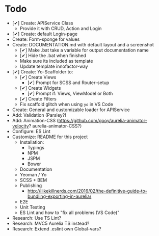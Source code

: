 # Todo

* [✔] Create: APIService Class
    * Provide it with CRUD, Action and Login
* [✔] Create: default Login-page
* Create: Form-sponge for values
* Create: DOCUMENTATION.md with default layout and a screenshot
    * [✔] Make .bat take a variable for output documentation name
    * [✔] Hide the .bat when finished
    * Make sure its included as template
    * Update template innofactor-way
* [✔] Create: Yo-Scaffolder to:
    * [✔] Create Views
        * [✔] Prompt for SCSS and Router-setup
    * [✔] Create Widgets
        * [✔] Prompt if: Views, ViewModel or Both
    * [✔] Create Filters
    * Fix scaffold glitch when using `yo` in VS Code
* Create: General and customizable loader for APIService
* Add: Validation (Parsley?)
* Add: Animation-CSS (<https://github.com/gooy/aurelia-animator-velocity>? aurelia-animator-CSS?)
* Configure: ES Lint
* Customize: README for this project
    * Installation:
        * Typings
        * NPM
        * JSPM
        * Bower
    * Documentation
    * Yeoman / Yo
    * SCSS + BEM
    * Publishing
        * <http://ilikekillnerds.com/2016/02/the-definitive-guide-to-bundling-exporting-in-aurelia/>
    * E2E
    * Unit Testing
    * ES Lint and how to "fix all problems (VS Code)"
* Research: Use TS Lint?
* Research: MVC5 Aurelia TS instead?
* Research: Extend .eslint own Global-vars?
